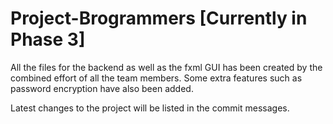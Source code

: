 # Project-Brogrammers [Currently in Phase 3]
All the files for the backend as well as the fxml GUI has been created by the combined effort of all the team members. Some extra features such as password encryption have also been added. 

Latest changes to the project will be listed in the commit messages. 
